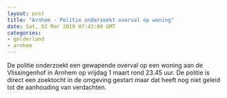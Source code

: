```yaml
---
layout: post
title: "Arnhem - Politie onderzoekt overval op woning"
date: Sat, 02 Mar 2019 07:43:00 GMT
categories: 
- gelderland 
- arnhem 
---
```


De politie onderzoekt een gewapende overval op een woning aan de Vlissingenhof in Arnhem op vrijdag 1 maart rond 23.45 uur. De politie is direct een zoektocht in de omgeving gestart maar dat heeft nog niet geleid tot de aanhouding van verdachten.
